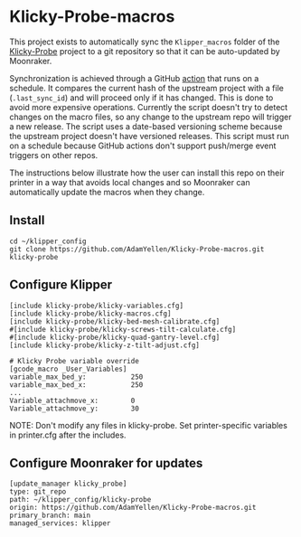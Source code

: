 # Klicky-Probe-macros
This project exists to automatically sync the `Klipper_macros` folder of the [Klicky-Probe](https://github.com/jlas1/Klicky-Probe) project to a git repository so that it can be auto-updated by Moonraker.

Synchronization is achieved through a GitHub [action](https://github.com/AdamYellen/Klicky-Probe-macros/blob/main/.github/workflows/sync-push.yml) that runs on a schedule. It compares the current hash of the upstream project with a file (`.last_sync_id`) and will proceed only if it has changed. This is done to avoid more expensive operations. Currently the script doesn't try to detect changes on the macro files, so any change to the upstream repo will trigger a new release. The script uses a date-based versioning scheme because the upstream project doesn't have versioned releases. This script must run on a schedule because GitHub actions don't support push/merge event triggers on other repos.

The instructions below illustrate how the user can install this repo on their printer in a way that avoids local changes and so Moonraker can automatically update the macros when they change.

## Install
```
cd ~/klipper_config
git clone https://github.com/AdamYellen/Klicky-Probe-macros.git klicky-probe
```

## Configure Klipper
```
[include klicky-probe/klicky-variables.cfg]
[include klicky-probe/klicky-macros.cfg]
[include klicky-probe/klicky-bed-mesh-calibrate.cfg]
#[include klicky-probe/klicky-screws-tilt-calculate.cfg]
#[include klicky-probe/klicky-quad-gantry-level.cfg]
[include klicky-probe/klicky-z-tilt-adjust.cfg]

# Klicky Probe variable override
[gcode_macro _User_Variables]
variable_max_bed_y:           250
variable_max_bed_x:           250
...
Variable_attachmove_x:        0
Variable_attachmove_y:        30
```
NOTE: Don't modify any files in klicky-probe. Set printer-specific variables in printer.cfg after the includes.

## Configure Moonraker for updates
```
[update_manager klicky_probe]
type: git_repo
path: ~/klipper_config/klicky-probe
origin: https://github.com/AdamYellen/Klicky-Probe-macros.git
primary_branch: main
managed_services: klipper
```
